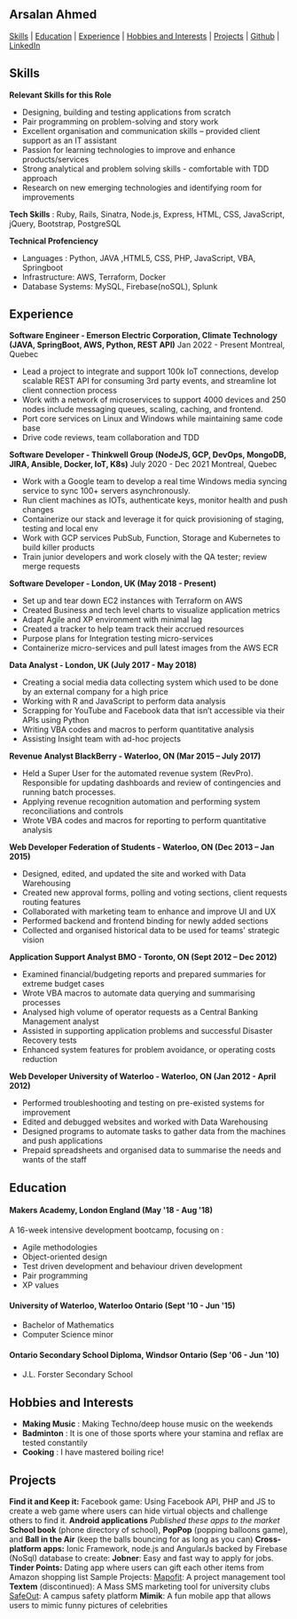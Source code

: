 ## Arsalan Ahmed

[Skills](#skills) | [Education](#education) | [Experience](#experience) | [Hobbies and Interests](#hobbies-and-interests) | [Projects](#projects) | [Github](https://www.github.com/arsalanabc/) | [LinkedIn](https://www.linkedin.com/in/arsalan-ahmed-206b5226/)

## Skills

**Relevant Skills for this Role**
- Designing, building and testing applications from scratch 
- Pair programming on problem-solving and story work 
- Excellent organisation and communication skills – provided client support as an IT assistant
- Passion for learning technologies to improve and enhance products/services
- Strong analytical and problem solving skills - comfortable with TDD approach
- Research on new emerging technologies and identifying room for improvements

**Tech Skills** : Ruby, Rails, Sinatra, Node.js, Express, HTML, CSS, JavaScript, jQuery, Bootstrap, PostgreSQL

**Technical Profenciency**
- Languages : Python, JAVA ,HTML5, CSS, PHP, JavaScript, VBA, Springboot
- Infrastructure: AWS, Terraform, Docker
- Database Systems: MySQL, Firebase(noSQL), Splunk

## Experience

**Software Engineer - Emerson Electric Corporation, Climate Technology (JAVA, SpringBoot, AWS, Python, REST API)**
Jan 2022 - Present 
Montreal, Quebec
- Lead a project to integrate and support 100k IoT connections, develop scalable REST API for consuming 3rd party events, and streamline Iot client connection process
- Work with a network of microservices to support 4000 devices and 250 nodes include messaging queues, scaling, caching, and frontend.
- Port core services on Linux and Windows while maintaining same code base
- Drive code reviews, team collaboration and TDD

**Software Developer - Thinkwell Group (NodeJS, GCP, DevOps, MongoDB, JIRA, Ansible, Docker, IoT, K8s)**
July 2020 - Dec 2021
Montreal, Quebec
- Work with a Google team to develop a real time Windows media syncing service to sync 100+ servers asynchronously.
- Run client machines as IOTs, authenticate keys, monitor health and push changes
- Containerize our stack and leverage it for quick provisioning of staging, testing and local env
- Work with GCP services PubSub, Function, Storage and Kubernetes to build killer products
- Train junior developers and work closely with the QA tester; review merge requests

**Software Developer - London, UK (May 2018 - Present)**
- Set up and tear down EC2 instances with Terraform on AWS
- Created Business and tech level charts to visualize application metrics
- Adapt Agile and XP environment with minimal lag 
- Created a tracker to help team track their accrued resources
- Purpose plans for Integration testing micro-services
- Containerize micro-services and pull latest images from the AWS ECR

**Data Analyst - London, UK (July 2017 - May 2018)**  
- Creating a social media data collecting system which used to be done by an external company
for a high price
- Working with R and JavaScript to perform data analysis
- Scrapping for YouTube and Facebook data that isn’t accessible via their APIs using Python
- Writing VBA codes and macros to perform quantitative analysis
- Assisting Insight team with ad-hoc projects

**Revenue Analyst BlackBerry - Waterloo, ON (Mar 2015 – July 2017)**
- Held a Super User for the automated revenue system (RevPro). Responsible for updating
dashboards and review of contingencies and running batch processes.
- Applying revenue recognition automation and performing system reconciliations and controls
- Wrote VBA codes and macros for reporting to perform quantitative analysis

**Web Developer Federation of Students - Waterloo, ON (Dec 2013 – Jan 2015)**
- Designed, edited, and updated the site and worked with Data Warehousing
- Created new approval forms, polling and voting sections, client requests routing features
- Collaborated with marketing team to enhance and improve UI and UX
- Performed backend and frontend binding for newly added sections
- Collected and organised historical data to be used for teams' strategic vision

**Application Support Analyst BMO - Toronto, ON (Sept 2012 – Dec 2012)**
- Examined financial/budgeting reports and prepared summaries for extreme budget cases
- Wrote VBA macros to automate data querying and summarising processes
- Analysed high volume of operator requests as a Central Banking Management analyst
- Assisted in supporting application problems and successful Disaster Recovery tests
- Enhanced system features for problem avoidance, or operating costs reduction

**Web Developer University of Waterloo - Waterloo, ON (Jan 2012 - April 2012)**
- Performed troubleshooting and testing on pre-existed systems for improvement
- Edited and debugged websites and worked with Data Warehousing
- Designed programs to automate tasks to gather data from the machines and push applications
- Prepaid spreadsheets and organised data to summarise the needs and wants of the staff

## Education

#### Makers Academy, London England (May '18 - Aug '18)

A 16-week intensive development bootcamp, focusing on :

- Agile methodologies
- Object-oriented design
- Test driven development and behaviour driven development
- Pair programming
- XP values

#### University of Waterloo, Waterloo Ontario (Sept '10 - Jun '15)

- Bachelor of Mathematics
- Computer Science minor

#### Ontario Secondary School Diploma, Windsor Ontario (Sep '06 - Jun '10)

- J.L. Forster Secondary School

## Hobbies and Interests
- **Making Music** : Making Techno/deep house music on the weekends
- **Badminton** : It is one of those sports where your stamina and reflax are tested constantily
- **Cooking** : I have mastered boiling rice!

## Projects
**Find it and Keep it:** Facebook game: Using Facebook API, PHP and JS to create a web game where users
can hide virtual objects and challenge others to find it.
**Android applications** *Published these apps to the market*
**School book** (phone directory of school),
**PopPop** (popping balloons game), and **Ball in the Air** (keep the balls bouncing for as long as you can)
**Cross-platform apps:** Ionic Framework, node.js and AngularJs backed by Firebase (NoSql) database to
create: **Jobner**: Easy and fast way to apply for jobs. **Tinder Points:** Dating app where users can gift each
other items from Amazon shopping list
Sample Projects:
[Mapofit](http://www.campushappens.com/test_SO/mapofit.html): A project management tool
**Textem** (discontinued): A Mass SMS marketing tool for university clubs
[SafeOut](http://www.campushappens.com/test_SO/safeout.html): A campus safety platform
**Mimik**: A fun mobile app that allows users to mimic funny pictures of celebrities
